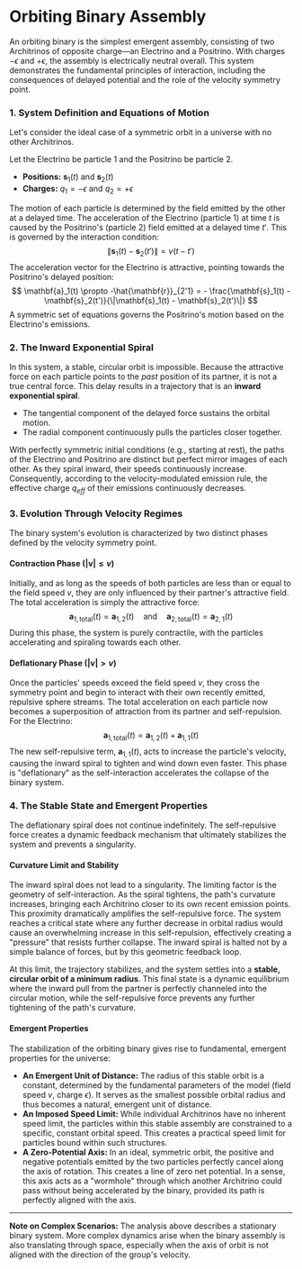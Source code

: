 # Orbiting Binary Assembly

An orbiting binary is the simplest emergent assembly, consisting of two Architrinos of opposite charge—an Electrino and a Positrino. With charges $-\epsilon$ and $+\epsilon$, the assembly is electrically neutral overall. This system demonstrates the fundamental principles of interaction, including the consequences of delayed potential and the role of the velocity symmetry point. 

### 1. System Definition and Equations of Motion

Let's consider the ideal case of a symmetric orbit in a universe with no other Architrinos.

Let the Electrino be particle 1 and the Positrino be particle 2.
-   **Positions:** $\mathbf{s}_1(t)$ and $\mathbf{s}_2(t)$
-   **Charges:** $q_1 = -\epsilon$ and $q_2 = +\epsilon$

The motion of each particle is determined by the field emitted by the other at a delayed time. The acceleration of the Electrino (particle 1) at time $t$ is caused by the Positrino's (particle 2) field emitted at a delayed time $t'$. This is governed by the interaction condition:
$$
\|\mathbf{s}_1(t) - \mathbf{s}_2(t')\| = v(t - t')
$$
The acceleration vector for the Electrino is attractive, pointing towards the Positrino's delayed position:
$$
\mathbf{a}_1(t) \propto -\hat{\mathbf{r}}_{2'1} = - \frac{\mathbf{s}_1(t) - \mathbf{s}_2(t')}{\|\mathbf{s}_1(t) - \mathbf{s}_2(t')\|}
$$
A symmetric set of equations governs the Positrino's motion based on the Electrino's emissions.

### 2. The Inward Exponential Spiral

In this system, a stable, circular orbit is impossible. Because the attractive force on each particle points to the *past* position of its partner, it is not a true central force. This delay results in a trajectory that is an **inward exponential spiral**.

-   The tangential component of the delayed force sustains the orbital motion.
-   The radial component continuously pulls the particles closer together.

With perfectly symmetric initial conditions (e.g., starting at rest), the paths of the Electrino and Positrino are distinct but perfect mirror images of each other. As they spiral inward, their speeds continuously increase. Consequently, according to the velocity-modulated emission rule, the effective charge $q_{eff}$ of their emissions continuously decreases.

### 3. Evolution Through Velocity Regimes

The binary system's evolution is characterized by two distinct phases defined by the velocity symmetry point.

#### **Contraction Phase ($|\mathbf{v}| \le v$)**
Initially, and as long as the speeds of both particles are less than or equal to the field speed $v$, they are only influenced by their partner's attractive field. The total acceleration is simply the attractive force:
$$
\mathbf{a}_{1, \text{total}}(t) = \mathbf{a}_{1,2}(t) \quad \text{and} \quad \mathbf{a}_{2, \text{total}}(t) = \mathbf{a}_{2,1}(t)
$$
During this phase, the system is purely contractile, with the particles accelerating and spiraling towards each other.

#### **Deflationary Phase ($|\mathbf{v}| > v$)**
Once the particles' speeds exceed the field speed $v$, they cross the symmetry point and begin to interact with their own recently emitted, repulsive sphere streams. The total acceleration on each particle now becomes a superposition of attraction from its partner and self-repulsion. For the Electrino:
$$
\mathbf{a}_{1, \text{total}}(t) = \mathbf{a}_{1,2}(t) + \mathbf{a}_{1,1}(t)
$$
The new self-repulsive term, $\mathbf{a}_{1,1}(t)$, acts to increase the particle's velocity, causing the inward spiral to tighten and wind down even faster. This phase is "deflationary" as the self-interaction accelerates the collapse of the binary system.

### 4. The Stable State and Emergent Properties

The deflationary spiral does not continue indefinitely. The self-repulsive force creates a dynamic feedback mechanism that ultimately stabilizes the system and prevents a singularity.

#### **Curvature Limit and Stability**
The inward spiral does not lead to a singularity. The limiting factor is the geometry of self-interaction. As the spiral tightens, the path's curvature increases, bringing each Architrino closer to its own recent emission points. This proximity dramatically amplifies the self-repulsive force. The system reaches a critical state where any further decrease in orbital radius would cause an overwhelming increase in this self-repulsion, effectively creating a "pressure" that resists further collapse. The inward spiral is halted not by a simple balance of forces, but by this geometric feedback loop.

At this limit, the trajectory stabilizes, and the system settles into a **stable, circular orbit of a minimum radius**. This final state is a dynamic equilibrium where the inward pull from the partner is perfectly channeled into the circular motion, while the self-repulsive force prevents any further tightening of the path's curvature.

#### **Emergent Properties**
The stabilization of the orbiting binary gives rise to fundamental, emergent properties for the universe:
-   **An Emergent Unit of Distance:** The radius of this stable orbit is a constant, determined by the fundamental parameters of the model (field speed $v$, charge $\epsilon$). It serves as the smallest possible orbital radius and thus becomes a natural, emergent unit of distance.
-   **An Imposed Speed Limit:** While individual Architrinos have no inherent speed limit, the particles within this stable assembly are constrained to a specific, constant orbital speed. This creates a practical speed limit for particles bound within such structures.
-   **A Zero-Potential Axis:** In an ideal, symmetric orbit, the positive and negative potentials emitted by the two particles perfectly cancel along the axis of rotation. This creates a line of zero net potential. In a sense, this axis acts as a "wormhole" through which another Architrino could pass without being accelerated by the binary, provided its path is perfectly aligned with the axis.

---

**Note on Complex Scenarios:** The analysis above describes a stationary binary system. More complex dynamics arise when the binary assembly is also translating through space, especially when the axis of orbit is not aligned with the direction of the group's velocity.
